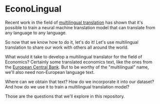 # EconoLingual

Recent work in the field of [multilingual translation](https://www.doviak.net/pages/ml-sicilian/ml-scn_p06.shtml) has shown that it's possible to train a neural machine translation model that can translate from any language to any language.

So now that we know how to do it, let's do it!  Let's use multilingual translation to share our work with others all around the world.

What would it take to develop a multilingual translator for the field of Economics?  Certainly some translated economics text, like the ones from the [European Central Bank](http://opus.nlpl.eu/ECB.php).  But to be worthy of the "multilingual" name, we'll also need non-European language text.

Where can we obtain that text?  How do we incorporate it into our dataset?  And how do we use it to train a multilingual translation model?

Those are the questions that we'll explore in this repository.
